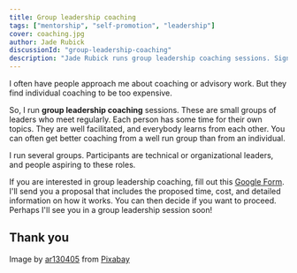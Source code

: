 ```yaml
---
title: Group leadership coaching
tags: ["mentorship", "self-promotion", "leadership"]
cover: coaching.jpg
author: Jade Rubick
discussionId: "group-leadership-coaching"
description: "Jade Rubick runs group leadership coaching sessions. Sign up if you're interested in learning more."
---
```


I often have people approach me about coaching or advisory work. But they find individual coaching to be too expensive. 

<re-img src="coaching.jpg"></re-img>

So, I run **group leadership coaching** sessions. These are small groups of leaders who meet regularly. Each person has some time for their own topics. They are well facilitated, and everybody learns from each other. You can often get better coaching from a well run group than from an individual. 

I run several groups. Participants are technical or organizational leaders, and people aspiring to these roles.

If you are interested in group leadership coaching, fill out this [Google Form](https://docs.google.com/forms/d/e/1FAIpQLSftpz2h0HyK5KpMHFQq7aaI1N-rd5MlI5CuyViweSVEw7YPRQ/viewform). I'll send you a proposal that includes the proposed time, cost, and detailed information on how it works. You can then decide if you want to proceed. Perhaps I'll see you in a group leadership session soon!

## Thank you

Image by <a href="https://pixabay.com/users/ar130405-423602/?utm_source=link-attribution&utm_medium=referral&utm_campaign=image&utm_content=2081168">ar130405</a> from <a href="https://pixabay.com//?utm_source=link-attribution&utm_medium=referral&utm_campaign=image&utm_content=2081168">Pixabay</a>